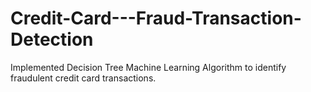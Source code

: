 # Credit-Card---Fraud-Transaction-Detection
Implemented Decision Tree Machine Learning Algorithm to identify fraudulent credit card transactions.
